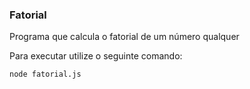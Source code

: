 ### Fatorial

Programa que calcula o fatorial de um número qualquer 

Para executar utilize o seguinte comando:

```sh
node fatorial.js
```